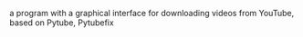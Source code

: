 a program with a graphical interface for downloading videos from YouTube,
based on Pytube, Pytubefix
